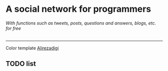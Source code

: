 # A social network for programmers
###### With functions such as tweets, posts, questions and answers, blogs, etc. for free
---
Color template [Alirezadigi](https://colorhunt.co/palette/2c3333395b64a5c9cae7f6f2)
## TODO list
